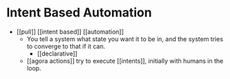# Intent Based Automation

- [[pull]] [[intent based]] [[automation]]
  - You tell a system what state you want it to be in, and the system tries to converge to that if it can.
    - [[declarative]]
  - [[agora actions]] try to execute [[intents]], initially with humans in the loop.


